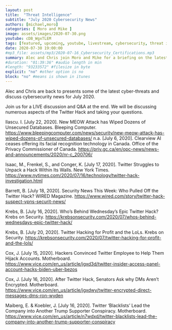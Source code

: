 ```yaml
---
layout: post
title:  "Threat Intelligence"
subtitle: "July 2020 Cybersecurity News"
authors: [michael,moro]
categories: [ Moro and Mike ]
image: assets/images/2020-07-30.png
youtube: cDB_WgxTLEM
tags: [featured, upcoming, youtube, livestream, cybersecurity, threat intelligence]
date: 2020-07-30 19:00:00
#mp3_file: assets/mp3/2020-07-16_Cybersecurity_Certifications.mp3
summary: Alec and Chris join Moro and Mike for a briefing on the latest threats and cybersecurity news for July 2020
#duration: "01:39:36" #audio length in min
#length: "93233572" #filesize in byte
explicit: "no" #other option is no
block: "no" #means is shown in itunes
---
```

Alec and Chris are back to presents some of the latest cyber-threats and discuss cybersecurity news for July 2020.

Join us for a LIVE discussion and Q&A at the end. We will be discussing numerous aspects of the Twitter Hack and taking your questions.

Ilascu. I. \[July 22, 2020\]. New MEOW Attack has Wiped Dozens of Unsecured Databases. Bleeping Computer. <https://www.bleepingcomputer.com/news/security/new-meow-attack-has-wiped-dozens-of-unsecured-databases/>
n.a. [July 6, 2020]. Clearview AI ceases offering its facial recognition technology in Canada. Office of the Privacy Commissioner of Canada. <https://priv.gc.ca/en/opc-news/news-and-announcements/2020/nr-c_200706/>

Isaac, M., Frenkel, S., and Conger, K. \[July 17, 2020\]. Twitter Struggles to Unpack a Hack Within Its Walls. New York Times. <https://www.nytimes.com/2020/07/16/technology/twitter-hack-investigation.html>

Barrett, B. \[July 18, 2020\]. Security News This Week: Who Pulled Off the Twitter Hack? WIRED Magazine. <https://www.wired.com/story/twitter-hack-suspect-vpns-securit-news/>

Krebs, B. \[July 16, 2020\]. Who’s Behind Wednesday’s Epic Twitter Hack? Krebs on Security. <https://krebsonsecurity.com/2020/07/whos-behind-wednesdays-epic-twitter-hack/>

Krebs, B. \[July 20, 2020\]. Twitter Hacking for Profit and the LoLs. Krebs on Security. <https://krebsonsecurity.com/2020/07/twitter-hacking-for-profit-and-the-lols/>

Cox, J. \[July 15, 2020\]. Hackers Convinced Twitter Employee to Help Them Hijack Accounts. Motherboard. <https://www.vice.com/en_us/article/jgxd3d/twitter-insider-access-panel-account-hacks-biden-uber-bezos>

Cox, J. \[July 16, 2020\]. After Twitter Hack, Senators Ask why DMs Aren’t Encrypted. Motherboard. <https://www.vice.com/en_us/article/jgxdwy/twitter-encrypted-direct-messages-dms-ron-wyden>

Maiberg, E. & Koebler, J. \[July 16, 2020\]. Twitter ‘Blacklists’ Lead the Company into Another Trump Supporter Conspiracy. Motherboard. <https://www.vice.com/en_us/article/n7wdxd/twitter-blacklists-lead-the-company-into-another-trump-supporter-conspiracy>
